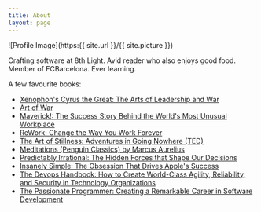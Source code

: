 ```yaml
---
title: About
layout: page
---
```

![Profile Image](https:{{ site.url }}/{{ site.picture }})

<p>Crafting software at 8th Light. Avid reader
who also enjoys good food. Member of FCBarcelona. Ever learning.</p>

<p>A few favourite books:</p>

<ul class="skill-list">
  <li><a href="https://www.amazon.co.uk/Xenophons-Cyrus-Great-Arts-Leadership-ebook/dp/B003JTHWUK/ref=sr_1_1?ie=UTF8&qid=1498832844&sr=8-1&keywords=Xenophon%27s+Cyrus+the+Great%3A+The+Arts+of+Leadership+and+War">Xenophon's Cyrus the Great: The Arts of Leadership and War</a></li>
  <li><a href="https://www.amazon.co.uk/Sun-Tzus-Art-War-Tzu/dp/0804839441/ref=sr_1_4?ie=UTF8&qid=1501963969&sr=8-4&keywords=art+of+war+lionel+giles">Art of War</a></li>
  <li><a href="https://www.amazon.co.uk/Maverick-Success-Behind-Unusual-Workplace/dp/0712678867/ref=sr_1_1?s=books&ie=UTF8&qid=1501964133&sr=1-1&keywords=maverick">Maverick!: The Success Story Behind the World's Most Unusual Workplace</a></li>
  <li><a href="https://www.amazon.co.uk/ReWork-Change-Way-Work-Forever/dp/0091929784/ref=sr_1_1?s=books&ie=UTF8&qid=1501964239&sr=1-1&keywords=rework">ReWork: Change the Way You Work Forever</a></li>
  <li><a href="https://www.amazon.co.uk/d/cka/Art-Stillness-Adventures-Going-Nowhere-TED/1471138860/ref=sr_1_1?s=books&ie=UTF8&qid=1501964309&sr=1-1&keywords=art+of+stillness">The Art of Stillness: Adventures in Going Nowhere (TED)</a></li>
  <li><a href="https://www.amazon.co.uk/Meditations-Penguin-Classics-Marcus-Aurelius/dp/0140449337/ref=sr_1_7?s=books&ie=UTF8&qid=1501964372&sr=1-7&keywords=meditations+marcus+aurelius">Meditations (Penguin Classics) by Marcus Aurelius</a></li>
  <li><a href="https://www.amazon.co.uk/Predictably-Irrational-Hidden-Forces-Decisions/dp/0007256531/ref=sr_1_1?s=books&ie=UTF8&qid=1501964449&sr=1-1&keywords=predictably+irrational">Predictably Irrational: The Hidden Forces that Shape Our Decisions</a></li>
  <li><a href="https://www.amazon.co.uk/Insanely-Simple-Obsession-Drives-Success/dp/067092119X/ref=sr_1_1?s=books&ie=UTF8&qid=1501964564&sr=1-1&keywords=insanely+simple">Insanely Simple: The Obsession That Drives Apple's Success</a></li>
  <li><a href="https://www.amazon.co.uk/Devops-Handbook-World-Class-Reliability-Organizations/dp/1942788002/ref=sr_1_1?s=books&ie=UTF8&qid=1501964655&sr=1-1&keywords=the+devops+handbook">The Devops Handbook: How to Create World-Class Agility, Reliability, and Security in Technology Organizations</a></li>
  <li><a href="https://www.amazon.co.uk/Passionate-Programmer-Remarkable-Development-Pragmatic/dp/1934356344/ref=sr_1_1?s=books&ie=UTF8&qid=1501964823&sr=1-1&keywords=the+passionate+programmer">The Passionate Programmer: Creating a Remarkable Career in Software Development </a></li>
</ul>
